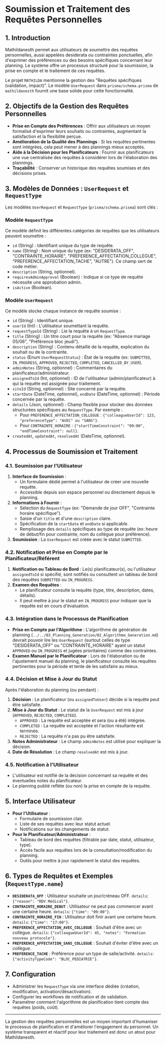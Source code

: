 # Soumission et Traitement des Requêtes Personnelles

## 1. Introduction

Mathildanesth permet aux utilisateurs de soumettre des requêtes personnelles, aussi appelées desiderata ou contraintes ponctuelles, afin d'exprimer des préférences ou des besoins spécifiques concernant leur planning. Le système offre un processus structuré pour la soumission, la prise en compte et le traitement de ces requêtes.

Le projet `MATHILDA` mentionne la gestion des "Requêtes spécifiques (validation, impact)". Le modèle `UserRequest` dans `prisma/schema.prisma` de `mathildanesth` fournit une base solide pour cette fonctionnalité.

## 2. Objectifs de la Gestion des Requêtes Personnelles

- **Prise en Compte des Préférences** : Offrir aux utilisateurs un moyen formalisé d'exprimer leurs souhaits ou contraintes, augmentant la satisfaction et la flexibilité perçue.
- **Amélioration de la Qualité des Plannings** : Si les requêtes pertinentes sont intégrées, cela peut mener à des plannings mieux acceptés.
- **Aide à la Décision pour les Planificateurs** : Fournir aux planificateurs une vue centralisée des requêtes à considérer lors de l'élaboration des plannings.
- **Traçabilité** : Conserver un historique des requêtes soumises et des décisions prises.

## 3. Modèles de Données : `UserRequest` et `RequestType`

Les modèles `UserRequest` et `RequestType` (`prisma/schema.prisma`) sont clés :

### Modèle `RequestType`

Ce modèle définit les différentes catégories de requêtes que les utilisateurs peuvent soumettre :
- `id` (String) : Identifiant unique du type de requête.
- `name` (String) : Nom unique du type (ex: "DESIDERATA_OFF", "CONTRAINTE_HORAIRE", "PREFERENCE_AFFECTATION_COLLEGUE", "PREFERENCE_AFFECTATION_TACHE", "AUTRE"). Ce champ sert de code métier.
- `description` (String, optionnel).
- `requiresAdminApproval` (Boolean) : Indique si ce type de requête nécessite une approbation admin.
- `isActive` (Boolean).

### Modèle `UserRequest`

Ce modèle stocke chaque instance de requête soumise :
- `id` (String) : Identifiant unique.
- `userId` (Int) : L'utilisateur soumettant la requête.
- `requestTypeId` (String) : Lie la requête à un `RequestType`.
- `title` (String) : Un titre court pour la requête (ex: "Absence mariage 05/06", "Préférence bloc jeudi").
- `description` (String) : Contenu détaillé de la requête, explication du souhait ou de la contrainte.
- `status` (Enum `UserRequestStatus`) : État de la requête (ex: `SUBMITTED`, `IN_PROGRESS`, `APPROVED`, `REJECTED`, `COMPLETED`, `CANCELLED_BY_USER`).
- `adminNotes` (String, optionnel) : Commentaires du planificateur/administrateur.
- `assignedToId` (Int, optionnel) : ID de l'utilisateur (admin/planificateur) à qui la requête est assignée pour traitement.
- `siteId` (String, optionnel) : Site concerné par la requête.
- `startDate` (DateTime, optionnel), `endDate` (DateTime, optionnel) : Période concernée par la requête.
- `details` (Json, optionnel) : Champ flexible pour stocker des données structurées spécifiques au `RequestType`. Par exemple :
    - Pour `PREFERENCE_AFFECTATION_COLLEGUE` : `{"colleagueUserId": 123, "preferenceType": "AVEC" ou "SANS"}`.
    - Pour `CONTRAINTE_HORAIRE` : `{"startTimeConstraint": "09:00", "endTimeConstraint": null}`.
- `createdAt`, `updatedAt`, `resolvedAt` (DateTime, optionnel).

## 4. Processus de Soumission et Traitement

### 4.1. Soumission par l'Utilisateur

1.  **Interface de Soumission** :
    - Un formulaire dédié permet à l'utilisateur de créer une nouvelle requête.
    - Accessible depuis son espace personnel ou directement depuis le planning.
2.  **Informations à Fournir** :
    - Sélection du `RequestType` (ex: "Demande de jour OFF", "Contrainte horaire spécifique").
    - Saisie d'un `title` et d'une `description` claire.
    - Spécification de la `startDate` et `endDate` si applicable.
    - Remplissage des `details` spécifiques au type de requête (ex: heure de début/fin pour contrainte, nom du collègue pour préférence).
3.  **Soumission** : La `UserRequest` est créée avec le statut `SUBMITTED`.

### 4.2. Notification et Prise en Compte par le Planificateur/Référent

1.  **Notification ou Tableau de Bord** : Le(s) planificateur(s), ou l'utilisateur `assignedToId` si spécifié, sont notifiés ou consultent un tableau de bord des requêtes `SUBMITTED` ou `IN_PROGRESS`.
2.  **Examen des Requêtes** :
    - Le planificateur consulte la requête (type, titre, description, dates, détails).
    - Il peut mettre à jour le statut en `IN_PROGRESS` pour indiquer que la requête est en cours d'évaluation.

### 4.3. Intégration dans le Processus de Planification

- **Prise en Compte par l'Algorithme** : L'algorithme de génération de planning (`../../03_Planning_Generation/02_Algorithme_Generation.md`) devrait pouvoir lire les `UserRequest` (surtout celles de type "DESIDERATA_OFF" ou "CONTRAINTE_HORAIRE" ayant un statut `APPROVED` ou `IN_PROGRESS` et jugées prioritaires) comme des contraintes.
- **Examen Manuel par le Planificateur** : Lors de l'élaboration ou de l'ajustement manuel du planning, le planificateur consulte les requêtes pertinentes pour la période et tente de les satisfaire au mieux.

### 4.4. Décision et Mise à Jour du Statut

Après l'élaboration du planning (ou pendant) :

1.  **Décision** : Le planificateur (ou `assignedToUser`) décide si la requête peut être satisfaite.
2.  **Mise à Jour du Statut** : Le statut de la `UserRequest` est mis à jour (`APPROVED`, `REJECTED`, `COMPLETED`).
    - `APPROVED` : La requête est acceptée et sera (ou a été) intégrée.
    - `COMPLETED` : La requête est acceptée et l'action résultante est terminée.
    - `REJECTED` : La requête n'a pas pu être satisfaite.
3.  **Notes Administrateur** : Le champ `adminNotes` est utilisé pour expliquer la décision.
4.  **Date de Résolution** : Le champ `resolvedAt` est mis à jour.

### 4.5. Notification à l'Utilisateur

- L'utilisateur est notifié de la décision concernant sa requête et des éventuelles notes du planificateur.
- Le planning publié reflète (ou non) la prise en compte de la requête.

## 5. Interface Utilisateur

- **Pour l'Utilisateur** :
  - Formulaire de soumission clair.
  - Liste de ses requêtes avec leur statut actuel.
  - Notifications sur les changements de statut.
- **Pour le Planificateur/Administrateur** :
  - Tableau de bord des requêtes (filtrable par date, statut, utilisateur, type).
  - Accès facile aux requêtes lors de la consultation/modification du planning.
  - Outils pour mettre à jour rapidement le statut des requêtes.

## 6. Types de Requêtes et Exemples (`RequestType.name`)

- **`DESIDERATA_OFF`** : Utilisateur souhaite un jour/créneau OFF. `details`: `{"reason": "RDV Médical"}`.
- **`CONTRAINTE_HORAIRE_DEBUT`** : Utilisateur ne peut pas commencer avant une certaine heure. `details`: `{"time": "09:00"}`.
- **`CONTRAINTE_HORAIRE_FIN`** : Utilisateur doit finir avant une certaine heure. `details`: `{"time": "17:00"}`.
- **`PREFERENCE_AFFECTATION_AVEC_COLLEGUE`** : Souhait d'être avec un collègue. `details`: `{"colleagueUserId": 45, "notes": "Formation nouveau protocole"}`.
- **`PREFERENCE_AFFECTATION_SANS_COLLEGUE`** : Souhait d'éviter d'être avec un collègue.
- **`PREFERENCE_TACHE`** : Préférence pour un type de salle/activité. `details`: `{"activityTypeCode": "BLOC_PEDIATRIE"}`.

## 7. Configuration

- Administrer les `RequestType` via une interface dédiée (création, modification, activation/désactivation).
- Configurer les workflows de notification et de validation.
- Paramétrer comment l'algorithme de planification tient compte des requêtes (poids, coût).

---

La gestion des requêtes personnelles est un moyen important d'humaniser le processus de planification et d'améliorer l'engagement du personnel. Un système transparent et réactif pour leur traitement est donc un atout pour Mathildanesth.
